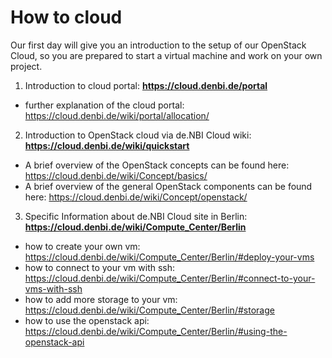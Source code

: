 # How to cloud

Our first day will give you an introduction to the setup of our OpenStack Cloud, so you are prepared to start a virtual machine and work on your own project.

1. Introduction to cloud portal: **https://cloud.denbi.de/portal**
  - further explanation of the cloud portal: https://cloud.denbi.de/wiki/portal/allocation/
2. Introduction to OpenStack cloud via de.NBI Cloud wiki: **https://cloud.denbi.de/wiki/quickstart**
  - A brief overview of the OpenStack concepts can be found here: https://cloud.denbi.de/wiki/Concept/basics/
  - A brief overview of the general OpenStack components can be found here: https://cloud.denbi.de/wiki/Concept/openstack/
3. Specific Information about de.NBI Cloud site in Berlin: **https://cloud.denbi.de/wiki/Compute_Center/Berlin**
  - how to create your own vm: https://cloud.denbi.de/wiki/Compute_Center/Berlin/#deploy-your-vms
  - how to connect to your vm with ssh: https://cloud.denbi.de/wiki/Compute_Center/Berlin/#connect-to-your-vms-with-ssh
  - how to add more storage to your vm: https://cloud.denbi.de/wiki/Compute_Center/Berlin/#storage
  - how to use the openstack api: https://cloud.denbi.de/wiki/Compute_Center/Berlin/#using-the-openstack-api
